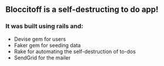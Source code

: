 ## Bloccitoff is a self-destructing to do app!

### It was built using rails and:</h5>

<ul>
  <li>Devise gem for users</li>
  <li>Faker gem for seeding data</li>
  <li>Rake for automating the self-destruction of to-dos</li>
  <li>SendGrid for the mailer</li>
</ul>
